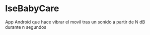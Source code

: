 # lseBabyCare
App Android que hace vibrar el movil tras un sonido a partir de N dB durante n segundos
